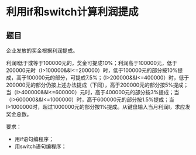 # 利用if和switch计算利润提成
## 题目
企业发放的奖金根据利润提成。

利润I低于或等于100000元的，奖金可提成10%；利润高于100000元，低于200000元时（I>100000&&I<=200000）时，低于100000元的部分按10%提成，高于100000元的部分，可提成7.5%；（I>200000&&I<=400000）时，低于200000元的部分仍按上述办法提成（下同），高于200000元的部分按5%提成；当（I>400000&&I<=600000）元时，高于400000元的部分按3%提成；当（I>600000&&I<=1000000）时，高于600000元的部分按1.5%提成；当I>1000000时，超过1000000元的部分按1%提成。从键盘输入当月利润I，求应发奖金总数。

要求：
* 用if语句编程序；
* 用switch语句编程序；
